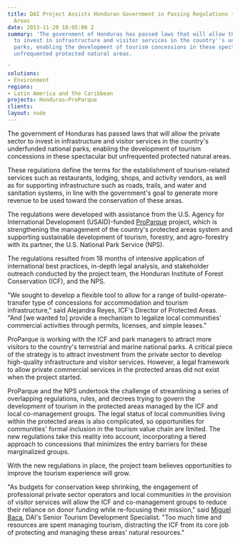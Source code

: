 ```yaml
---
title: DAI Project Assists Honduran Government in Passing Regulations to Protect Natural
  Areas
date: 2013-11-20 18:05:00 Z
summary: 'The government of Honduras has passed laws that will allow the private sector
  to invest in infrastructure and visitor services in the country''s underfunded national
  parks, enabling the development of tourism concessions in these spectacular but
  unfrequented protected natural areas.

'
solutions:
- Environment
regions:
- Latin America and the Caribbean
projects: Honduras—ProParque
clients: 
layout: node
---
```


The government of Honduras has passed laws that will allow the private sector to invest in infrastructure and visitor services in the country's underfunded national parks, enabling the development of tourism concessions in these spectacular but unfrequented protected natural areas.

These regulations define the terms for the establishment of tourism-related services such as restaurants, lodging, shops, and activity vendors, as well as for supporting infrastructure such as roads, trails, and water and sanitation systems, in line with the government's goal to generate more revenue to be used toward the conservation of these areas.

The regulations were developed with assistance from the U.S. Agency for International Development (USAID)-funded [ProParque][1] project, which is strengthening the management of the country's protected areas system and supporting sustainable development of tourism, forestry, and agro-forestry with its partner, the U.S. National Park Service (NPS).

The regulations resulted from 18 months of intensive application of international best practices, in-depth legal analysis, and stakeholder outreach conducted by the project team, the Honduran Institute of Forest Conservation (ICF), and the NPS.

"We sought to develop a flexible tool to allow for a range of build-operate-transfer type of concessions for accommodation and tourism infrastructure," said Alejandra Reyes, ICF's Director of Protected Areas. "And [we wanted to] provide a mechanism to legalize local communities' commercial activities through permits, licenses, and simple leases."

ProParque is working with the ICF and park managers to attract more visitors to the country's terrestrial and marine national parks. A critical piece of the strategy is to attract investment from the private sector to develop high-quality infrastructure and visitor services. However, a legal framework to allow private commercial services in the protected areas did not exist when the project started.

ProParque and the NPS undertook the challenge of streamlining a series of overlapping regulations, rules, and decrees trying to govern the development of tourism in the protected areas managed by the ICF and local co-management groups. The legal status of local communities living within the protected areas is also complicated, so opportunities for communities' formal inclusion in the tourism value chain are limited. The new regulations take this reality into account, incorporating a tiered approach to concessions that minimizes the entry barriers for these marginalized groups.

With the new regulations in place, the project team believes opportunities to improve the tourism experience will grow.

"As budgets for conservation keep shrinking, the engagement of professional private sector operators and local communities in the provision of visitor services will allow the ICF and co-management groups to reduce their reliance on donor funding while re-focusing their mission," said [Miguel Baca][2], DAI's Senior Tourism Development Specialist. "Too much time and resources are spent managing tourism, distracting the ICF from its core job of protecting and managing these areas' natural resources."

[1]: /our-work/projects/honduras-ProParque-GEMA
[2]: /who-we-are/our-team/miguel-baca
